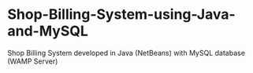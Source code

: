 # Shop-Billing-System-using-Java-and-MySQL
Shop Billing System developed in Java (NetBeans) with MySQL database (WAMP Server)
